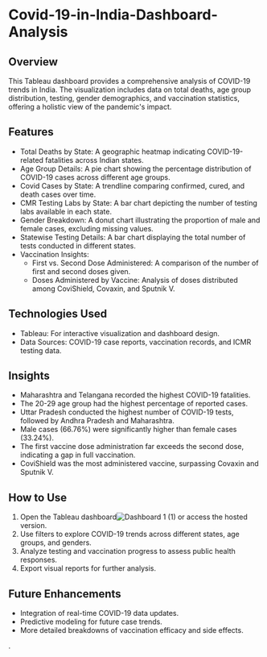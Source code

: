 # Covid-19-in-India-Dashboard-Analysis

## Overview
This Tableau dashboard provides a comprehensive analysis of COVID-19 trends in India. The visualization includes data on total deaths, age group distribution, testing, gender demographics, and vaccination statistics, offering a holistic view of the pandemic's impact.

## Features
- Total Deaths by State: A geographic heatmap indicating COVID-19-related fatalities across Indian states.
- Age Group Details: A pie chart showing the percentage distribution of COVID-19 cases across different age groups.
- Covid Cases by State: A trendline comparing confirmed, cured, and death cases over time.
- CMR Testing Labs by State: A bar chart depicting the number of testing labs available in each state.
- Gender Breakdown: A donut chart illustrating the proportion of male and female cases, excluding missing values.
- Statewise Testing Details: A bar chart displaying the total number of tests conducted in different states.
- Vaccination Insights:
  - First vs. Second Dose Administered: A comparison of the number of first and second doses given.
  - Doses Administered by Vaccine: Analysis of doses distributed among CoviShield, Covaxin, and Sputnik V.

## Technologies Used
- Tableau: For interactive visualization and dashboard design.
- Data Sources: COVID-19 case reports, vaccination records, and ICMR testing data.

## Insights
- Maharashtra and Telangana recorded the highest COVID-19 fatalities.
- The 20-29 age group had the highest percentage of reported cases.
- Uttar Pradesh conducted the highest number of COVID-19 tests, followed by Andhra Pradesh and Maharashtra.
- Male cases (66.76%) were significantly higher than female cases (33.24%).
- The first vaccine dose administration far exceeds the second dose, indicating a gap in full vaccination.
- CoviShield was the most administered vaccine, surpassing Covaxin and Sputnik V.

## How to Use
1. Open the Tableau dashboard![Dashboard 1 (1)](https://github.com/user-attachments/assets/6fadf64f-9ce8-4c71-a0b2-6191e4880ce1)
 or access the hosted version.
2. Use filters to explore COVID-19 trends across different states, age groups, and genders.
3. Analyze testing and vaccination progress to assess public health responses.
4. Export visual reports for further analysis.

## Future Enhancements
- Integration of real-time COVID-19 data updates.
- Predictive modeling for future case trends.
- More detailed breakdowns of vaccination efficacy and side effects.

.


